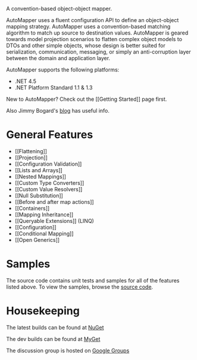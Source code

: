 A convention-based object-object mapper.

AutoMapper uses a fluent configuration API to define an object-object mapping strategy. AutoMapper uses a convention-based matching algorithm to match up source to destination values. AutoMapper is geared towards model projection scenarios to flatten complex object models to DTOs and other simple objects, whose design is better suited for serialization, communication, messaging, or simply an anti-corruption layer between the domain and application layer.

AutoMapper supports the following platforms:
* .NET 4.5
* .NET Platform Standard 1.1 & 1.3

New to AutoMapper? Check out the [[Getting Started]] page first.

Also Jimmy Bogard's [blog](https://lostechies.com/jimmybogard/category/automapper/) has useful info.

# General Features
* [[Flattening]]
* [[Projection]]
* [[Configuration Validation]]
* [[Lists and Arrays]]
* [[Nested Mappings]]
* [[Custom Type Converters]]
* [[Custom Value Resolvers]]
* [[Null Substitution]]
* [[Before and after map actions]]
* [[Containers]]
* [[Mapping Inheritance]]
* [[Queryable Extensions]] (LINQ)
* [[Configuration]]
* [[Conditional Mapping]]
* [[Open Generics]]

# Samples
The source code contains unit tests and samples for all of the features listed above.  To view the samples, browse the [source code](https://github.com/AutoMapper/AutoMapper/tree/master/src/AutoMapperSamples).
# Housekeeping

The latest builds can be found at [NuGet](http://www.nuget.org/packages/automapper)

The dev builds can be found at [MyGet](https://www.myget.org/F/automapperdev/api/v2)

The discussion group is hosted on [Google Groups](http://groups.google.com/group/automapper-users)
